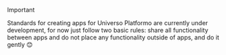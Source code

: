 > [!IMPORTANT] 
> Standards for creating apps for Universo Platformo are currently under development, for now just follow two basic rules: share all functionality between apps and do not place any functionality outside of apps, and do it gently 😊